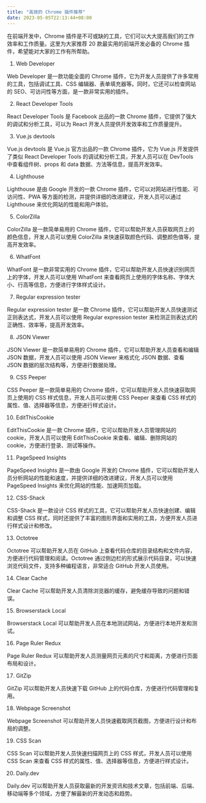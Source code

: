 ```yaml
---
title: "高效的 Chrome 插件推荐"
date: 2023-05-05T22:13:44+08:00
---
```


在前端开发中，Chrome 插件是不可或缺的工具，它们可以大大提高我们的工作效率和工作质量。这里为大家推荐 20 款最实用的前端开发必备的 Chrome 插件，希望能对大家的工作有所帮助。

1. Web Developer

Web Developer 是一款功能全面的 Chrome 插件，它为开发人员提供了许多常用的工具，包括调试工具、CSS 编辑器、表单填充器等。同时，它还可以检查网站的 SEO、可访问性等方面，是一款非常实用的插件。

2. React Developer Tools

React Developer Tools 是 Facebook 出品的一款 Chrome 插件，它提供了强大的调试和分析工具，可以为 React 开发人员提供开发效率和工作质量提升。

3. Vue.js devtools

Vue.js devtools 是 Vue.js 官方出品的一款 Chrome 插件，它为 Vue.js 开发提供了类似 React Developer Tools 的调试和分析工具，开发人员可以在 DevTools 中查看组件树、props 和 data 数据、方法等信息，提高开发效率。

4. Lighthouse

Lighthouse 是由 Google 开发的一款 Chrome 插件，它可以对网站进行性能、可访问性、PWA 等方面的检测，并提供详细的改进建议，开发人员可以通过 Lighthouse 来优化网站的性能和用户体验。

5. ColorZilla

ColorZilla 是一款简单易用的 Chrome 插件，它可以帮助开发人员获取网页上的颜色信息，开发人员可以使用 ColorZilla 来快速获取颜色代码、调整颜色值等，提高开发效率。

6. WhatFont

WhatFont 是一款非常实用的 Chrome 插件，它可以帮助开发人员快速识别网页上的字体，开发人员可以使用 WhatFont 来查看网页上使用的字体名称、字体大小、行高等信息，方便进行字体样式设计。

7. Regular expression tester

Regular expression tester 是一款 Chrome 插件，它可以帮助开发人员快速测试正则表达式，开发人员可以使用 Regular expression tester 来检测正则表达式的正确性、效率等，提高开发效率。

8. JSON Viewer

JSON Viewer 是一款简单易用的 Chrome 插件，它可以帮助开发人员查看和编辑 JSON 数据，开发人员可以使用 JSON Viewer 来格式化 JSON 数据、查看 JSON 数据的层次结构等，方便进行数据处理。

9. CSS Peeper

CSS Peeper 是一款简单易用的 Chrome 插件，它可以帮助开发人员快速获取网页上使用的 CSS 样式信息，开发人员可以使用 CSS Peeper 来查看 CSS 样式的属性、值、选择器等信息，方便进行样式设计。

10. EditThisCookie

EditThisCookie 是一款 Chrome 插件，它可以帮助开发人员管理网站的 cookie，开发人员可以使用 EditThisCookie 来查看、编辑、删除网站的 cookie，方便进行登录、测试等操作。

11. PageSpeed Insights

PageSpeed Insights 是一款由 Google 开发的 Chrome 插件，它可以帮助开发人员分析网站的性能和速度，并提供详细的改进建议，开发人员可以使用 PageSpeed Insights 来优化网站的性能、加速网页加载。

12. CSS-Shack

CSS-Shack 是一款设计 CSS 样式的工具，它可以帮助开发人员快速创建、编辑和调整 CSS 样式，同时还提供了丰富的图形界面和实用的工具，方便开发人员进行样式设计和修改。

13. Octotree

Octotree 可以帮助开发人员在 GitHub 上查看代码仓库的目录结构和文件内容，方便进行代码管理和阅读。Octotree 通过侧边栏的形式展示代码目录，可以快速浏览代码文件，支持多种编程语言，非常适合 GitHub 开发人员使用。

14. Clear Cache

Clear Cache 可以帮助开发人员清除浏览器的缓存，避免缓存导致的问题和错误。

15. Browserstack Local

Browserstack Local 可以帮助开发人员在本地测试网站，方便进行本地开发和测试。

16. Page Ruler Redux

Page Ruler Redux 可以帮助开发人员测量网页元素的尺寸和距离，方便进行页面布局和设计。

17. GitZip

GitZip 可以帮助开发人员快速下载 GitHub 上的代码仓库，方便进行代码管理和复用。

18. Webpage Screenshot

Webpage Screenshot 可以帮助开发人员快速截取网页截图，方便进行设计和布局的调整。

19. CSS Scan

CSS Scan 可以帮助开发人员快速扫描网页上的 CSS 样式，开发人员可以使用 CSS Scan 来查看 CSS 样式的属性、值、选择器等信息，方便进行样式设计。

20. Daily.dev

Daily.dev 可以帮助开发人员获取最新的开发资讯和技术文章，包括前端、后端、移动端等多个领域，方便了解最新的开发动态和趋势。
